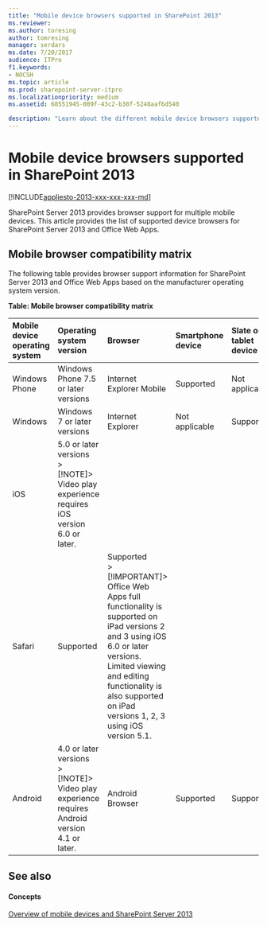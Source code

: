 ```yaml
---
title: "Mobile device browsers supported in SharePoint 2013"
ms.reviewer: 
ms.author: toresing
author: tomresing
manager: serdars
ms.date: 7/20/2017
audience: ITPro
f1.keywords:
- NOCSH
ms.topic: article
ms.prod: sharepoint-server-itpro
ms.localizationpriority: medium
ms.assetid: 68551945-009f-43c2-b38f-5248aaf6d540

description: "Learn about the different mobile device browsers supported in SharePoint Server 2013."
---
```


# Mobile device browsers supported in SharePoint 2013

[!INCLUDE[appliesto-2013-xxx-xxx-xxx-md](../includes/appliesto-2013-xxx-xxx-xxx-md.md)] 
  
SharePoint Server 2013 provides browser support for multiple mobile devices. This article provides the list of supported device browsers for SharePoint Server 2013 and Office Web Apps.
  
## Mobile browser compatibility matrix

The following table provides browser support information for SharePoint Server 2013 and Office Web Apps based on the manufacturer operating system version.
  
**Table: Mobile browser compatibility matrix**

|**Mobile device operating system**|**Operating system version**|**Browser**|**Smartphone device**|**Slate or tablet device**|
|:-----|:-----|:-----|:-----|:-----|
|Windows Phone  <br/> |Windows Phone 7.5 or later versions  <br/> |Internet Explorer Mobile  <br/> |Supported  <br/> |Not applicable  <br/> |
|Windows  <br/> |Windows 7 or later versions  <br/> |Internet Explorer  <br/> |Not applicable  <br/> |Supported  <br/> |
|iOS  <br/> |5.0 or later versions  <br/> > [!NOTE]> Video play experience requires iOS version 6.0 or later.           
| Safari  <br/> |Supported  <br/> |Supported  <br/> > [!IMPORTANT]> Office Web Apps full functionality is supported on iPad versions 2 and 3 using iOS 6.0 or later versions. Limited viewing and editing functionality is also supported on iPad versions 1, 2, 3 using iOS version 5.1.           |
|Android  <br/> |4.0 or later versions  <br/> > [!NOTE]> Video play experience requires Android version 4.1 or later.           | Android Browser  <br/> |Supported  <br/> |Supported  <br/> |
   
## See also

#### Concepts

[Overview of mobile devices and SharePoint Server 2013](mobile-devices-overview.md)


